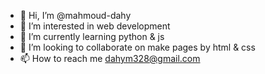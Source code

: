 - 👋 Hi, I’m @mahmoud-dahy
- 👀 I’m interested in  web development
- 🌱 I’m currently learning python & js
- 💞️ I’m looking to collaborate on make pages by html & css 
- 📫 How to reach me dahym328@gmail.com

<!---
7ouda-dahy/7ouda-dahy is a ✨ special ✨ repository because its `README.md` (this file) appears on your GitHub profile.
You can click the Preview link to take a look at your changes.
--->
